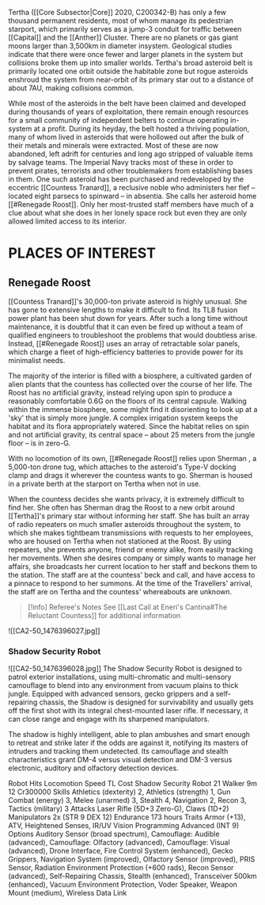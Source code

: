 Tertha ([[Core Subsector|Core]] 2020, C200342-B) has only a few thousand permanent residents, most of whom manage its pedestrian starport, which primarily serves as a jump-3 conduit for traffic between  [[Capital]] and the [[Anther]] Cluster. There are no planets or gas giant moons larger than 3,500km in diameter insystem. Geological studies indicate that there were once fewer and larger planets in the system but collisions broke them up into smaller worlds. Tertha's broad asteroid belt is primarily located one orbit outside the habitable zone but rogue asteroids enshroud the system from near-orbit of its primary star out to a distance of about 7AU, making collisions common.

While most of the asteroids in the belt have been claimed and developed during thousands of years of exploitation, there remain enough resources for a small community of independent belters to continue operating in-system at a profit. During its heyday, the belt hosted a thriving population, many of whom lived in asteroids that were hollowed out after the bulk of their metals and minerals were extracted. Most of these are now abandoned, left adrift for centuries and long ago stripped of valuable items by salvage teams. The Imperial Navy tracks most of these in order to prevent pirates, terrorists and other troublemakers from establishing bases in them. One such asteroid has been purchased and redeveloped by the eccentric [[Countess Tranard]], a reclusive noble who administers her fief – located eight parsecs to spinward – in absentia. She calls her asteroid home [[#Renegade Roost]]. Only her most-trusted staff members have much of a clue about what she does in her lonely space rock but even they are only allowed limited access to its interior.

# PLACES OF INTEREST

## Renegade Roost

[[Countess Tranard]]'s 30,000-ton private asteroid is highly unusual. She has gone to extensive lengths to make it difficult to find. Its TL8 fusion power plant has been shut down for years. After such a long time without maintenance, it is doubtful that it can even be fired up without a team of qualified engineers to troubleshoot the problems that would doubtless arise. Instead, [[#Renegade Roost]] uses an array of retractable solar panels, which charge a fleet of high-efficiency batteries to provide power for its minimalist needs.

The majority of the interior is filled with a biosphere, a cultivated garden of alien plants that the countess has collected over the course of her life. The Roost has no artificial gravity, instead relying upon spin to produce a reasonably comfortable 0.6G on the floors of its central capsule. Walking within the immense biosphere, some might find it disorienting to look up at a 'sky' that is simply more jungle. A complex irrigation system keeps the habitat and its flora appropriately watered. Since the habitat relies on spin and not artificial gravity, its central space – about 25 meters from the jungle floor – is in zero-G.

With no locomotion of its own, [[#Renegade Roost]] relies upon Sherman , a 5,000-ton drone tug, which attaches to the asteroid's Type-V docking clamp and drags it wherever the countess wants to go. Sherman is housed in a private berth at the starport on Tertha when not in use.

When the countess decides she wants privacy, it is extremely difficult to find her. She often has Sherman drag the Roost to a new orbit around [[Tertha]]'s primary star without informing her staff. She has built an array of radio repeaters on much smaller asteroids throughout the system, to which she makes tightbeam transmissions with requests to her employees, who are housed on Tertha when not stationed at the Roost. By using repeaters, she prevents anyone, friend or enemy alike, from easily tracking her movements. When she desires company or simply wants to manage her affairs, she broadcasts her current location to her staff and beckons them to the station. The staff are at the countess' beck and call, and have access to a pinnace to respond to her summons. At the time of the Travellers' arrival, the staff are on Tertha and the countess' whereabouts are unknown.

> [!info] Referee's Notes
> See [[Last Call at Eneri's Cantina#The Reluctant Countess]] for additional information

![[CA2-50_1476396027.jpg]]

### Shadow Security Robot

![[CA2-50_1476396028.jpg]]
The Shadow Security Robot is designed to patrol exterior installations, using multi-chromatic and multi-sensory camouflage to blend into any environment from vacuum plains to thick jungle. Equipped with advanced sensors, gecko grippers and a self-repairing chassis, the Shadow is designed for survivability and usually gets off the first shot with its integral chest-mounted laser rifle. If necessary, it can close range and engage with its sharpened manipulators.

The shadow is highly intelligent, able to plan ambushes and smart enough to retreat and strike later if the odds are against it, notifying its masters of intruders and tracking them undetected. Its camouflage and stealth characteristics grant DM-4 versus visual detection and DM-3 versus electronic, auditory and olfactory detection devices.

Robot Hits Locomotion Speed TL Cost
Shadow Security Robot 21 Walker 9m 12 Cr300000
Skills Athletics (dexterity) 2, Athletics (strength) 1, Gun Combat (energy) 3,
Melee (unarmed) 3, Stealth 4, Navigation 2, Recon 3, Tactics (military) 3
Attacks Laser Rifle (5D+3 Zero-G), Claws (1D+2)
Manipulators 2x (STR 9 DEX 12)
Endurance 173 hours
Traits Armor (+13), ATV, Heightened Senses, IR/UV Vision
Programming Advanced (INT 9)
Options Auditory Sensor (broad spectrum), Camouflage: Audible (advanced), Camouflage:
Olfactory (advanced), Camouflage: Visual (advanced), Drone Interface, Fire Control
System (enhanced), Gecko Grippers, Navigation System (improved), Olfactory
Sensor (improved), PRIS Sensor, Radiation Environment Protection (+600 rads),
Recon Sensor (advanced), Self-Repairing Chassis, Stealth (enhanced), Transceiver
500km (enhanced), Vacuum Environment Protection, Voder Speaker, Weapon Mount
(medium), Wireless Data Link
